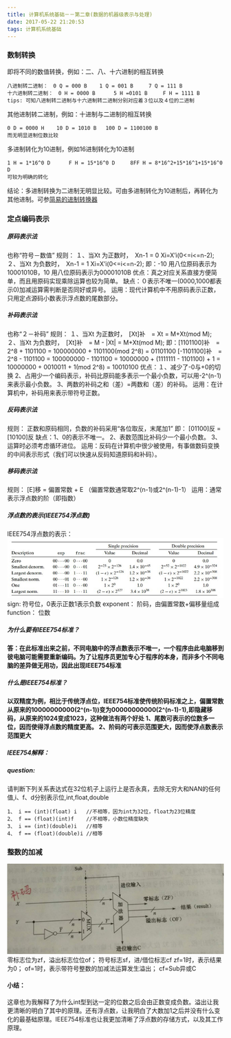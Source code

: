 ```yaml
---
title: 计算机系统基础－－第二章(数据的机器级表示与处理)
date: 2017-05-22 21:20:53
tags: 计算机系统基础
---
```

### 数制转换
即将不同的数值转换，例如：二、八、十六进制的相互转换
```
八进制转二进制：　0 Q = 000 B    1 Q = 001 B     7 Q = 111 B
十六进制转二进制：　0 H = 0000 B      5 H =0101 B     F H = 1111 B
tips: 可知八进制转二进制与十六进制转二进制分别对应着３位以及４位的二进制
```
其他进制转二进制，例如：十进制与二进制的相互转换
```
0 D = 0000 H    10 D = 1010 B   100 D = 1100100 B
而无明显进制位数比较
```
多进制转化为10进制，例如16进制转化为10进制
```
1 H = 1*16^0 D      F H = 15*16^0 D     8FF H = 8*16^2+15*16^1+15*16^0 D
可较为明确的转化
```
结论：多进制转换为二进制无明显比较。可由多进制转化为10进制后，再转化为其他进制。可参[简易的进制转换器](https://github.com/gdccwxx/just-play/tree/master/hexConversion)
### 定点编码表示
##### 原码表示法
也称“符号－数值”
规则：
１、当Xt 为正数时，　Xn-1 = 0 Xi=X’i(0<=i<=n-2);
２、当Xt 为负数时，　Xn-1 = 1 Xi=X’i(0<=i<=n-2);
即：-10 用八位原码表示为10001010B，10 用八位原码表示为00001010B
优点：真之对应关系直接方便简单，而且用原码实现乘除运算也较为简单。
缺点：０表示不唯一(0000,1000都表示0)加减运算需判断是否同好或异号。
运用：现代计算机中不用原码表示正数，只用定点源码小数表示浮点数的尾数部分。
##### 补码表示法
也称“２－补码”
规则：
１、当Xt 为正数时，　[Xt]补　= Xt = M+Xt(mod M);
２、当Xt 为负数时，　[Xt]补　= M - |Xt| = M+Xt(mod M);
即：[1101100]补　= 2^8 + 1101100 = 100000000 + 1101100(mod 2^8) = 01101100
[-1101100]补　= 2^8 - 1101100 = 100000000 - 1101100 = 10000000 + (1111111 - 1101100) + 1 = 10000000 + 0010011 + 1(mod 2^8) = 10010100
优点：１、减少了-0与+0的切换
2、占用少一个编码表示，补码比原码能多表示一个最小负数，可以用-2^(n-1)来表示最小负数。
3、两数的补码之和（差）=两数和（差）的补码。
运用：在计算机中，补码用来表示带符号正数。
##### 反码表示法
规则：
正数和原码相同，负数的补码采用“各位取反，末尾加1”
即： [01100]反 = [10100]反
缺点：1、0的表示不唯一。
2、表数范围比补码少一个最小负数。
3、运算时必须考虑循环进位。
运用：反码在计算机中很少被使用，有事做数码变换的中间表示形式（我们可以快速从反码知道原码和补码）。
##### 移码表示法
规则：
[E]移 = 偏置常数 + E （偏置常数通常取2^(n-1)或2^(n-1)-1）
运用：通常表示浮点数的阶（即指数）
##### 浮点数的表示(IEEE754浮点数)
IEEE754浮点数的表示：
![chart of iee754](img/IEEE754_chart.jpg)
sign: 符号位，0表示正数1表示负数
exponent： 阶码，由偏置常数+偏移量组成
function： 位数
##### 为什么要有IEEE754标准？
**答：在此标准出来之前，不同电脑中的浮点数表示不唯一，一个程序由此电脑移到彼电脑可能需要重新编码。为了让程序员更加专心于程序的本身，而非多个不同电脑的差异做无用功，因此出现IEEE754标准**
##### 什么是IEEE754标准？
**以双精度为例，相比于传统浮点位，IEEE754标准使传统阶码标准之上，偏置常数从原来的10000000000(2^(n-1))变为00000000000(2^(n-1)-1),即隐藏移码，从原来的1024变成1023，这种做法有两个好处
1、尾数可表示的位数多一位，因而使得浮点数的精度更高。
2、阶码的可表示范围更大，因而使浮点数表示范围更大**
##### IEEE754解释：
##### question:
请判断下列关系表达式在32位机子上运行上是否永真，去除无穷大和NAN的任何值,i、f、d分别表示位,int,float,double
```
1、 i == (int)(float) i   //不相等，因为int为32位，float为23位精度
2、 f == (float)(int)f    //不相等，小数位精度缺失
3、 i == (int)(double)i   //相等
4、 f == (float)(double)i //相等
```
### 整数的加减
![choiceTwoWay](img/choiceTwoWay.jpg)
零标志位为zf，溢出标志位位of；
符号标志sf，进/借位标志cf
zf=1时，表示结果为0；
of=1时，表示带符号整数的加减法运算发生溢出；
cf=Sub异或C


#### 小结：
这章也为我解释了为什么int型到达一定的位数之后会由正数变成负数。溢出让我更清晰的明白了其中的原理。还有浮点数，让我明白了大数加1之后并没有什么变化的最基础原理。IEEE754标准也让我更加清晰了浮点数的存储方式，以及其工作原理。

